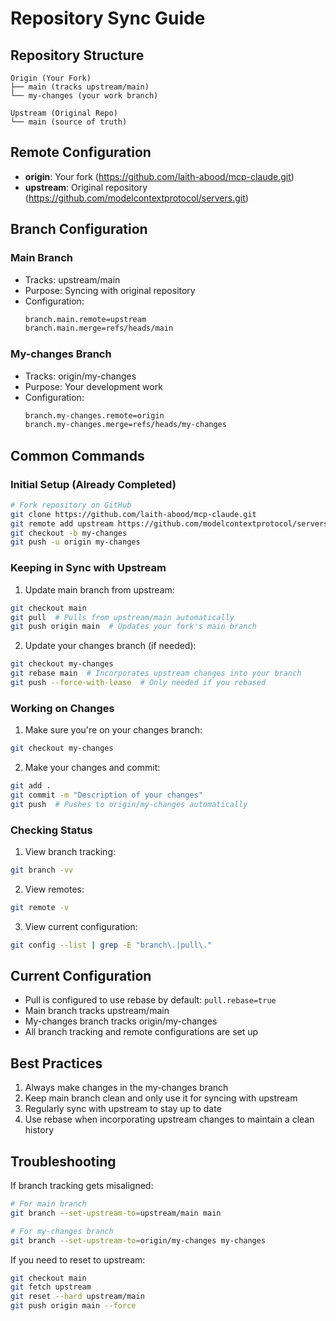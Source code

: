 # Repository Sync Guide

## Repository Structure

```
Origin (Your Fork)
├── main (tracks upstream/main)
└── my-changes (your work branch)

Upstream (Original Repo)
└── main (source of truth)
```

## Remote Configuration

- **origin**: Your fork (https://github.com/laith-abood/mcp-claude.git)
- **upstream**: Original repository (https://github.com/modelcontextprotocol/servers.git)

## Branch Configuration

### Main Branch
- Tracks: upstream/main
- Purpose: Syncing with original repository
- Configuration:
  ```bash
  branch.main.remote=upstream
  branch.main.merge=refs/heads/main
  ```

### My-changes Branch
- Tracks: origin/my-changes
- Purpose: Your development work
- Configuration:
  ```bash
  branch.my-changes.remote=origin
  branch.my-changes.merge=refs/heads/my-changes
  ```

## Common Commands

### Initial Setup (Already Completed)
```bash
# Fork repository on GitHub
git clone https://github.com/laith-abood/mcp-claude.git
git remote add upstream https://github.com/modelcontextprotocol/servers.git
git checkout -b my-changes
git push -u origin my-changes
```

### Keeping in Sync with Upstream

1. Update main branch from upstream:
```bash
git checkout main
git pull  # Pulls from upstream/main automatically
git push origin main  # Updates your fork's main branch
```

2. Update your changes branch (if needed):
```bash
git checkout my-changes
git rebase main  # Incorporates upstream changes into your branch
git push --force-with-lease  # Only needed if you rebased
```

### Working on Changes

1. Make sure you're on your changes branch:
```bash
git checkout my-changes
```

2. Make your changes and commit:
```bash
git add .
git commit -m "Description of your changes"
git push  # Pushes to origin/my-changes automatically
```

### Checking Status

1. View branch tracking:
```bash
git branch -vv
```

2. View remotes:
```bash
git remote -v
```

3. View current configuration:
```bash
git config --list | grep -E "branch\.|pull\."
```

## Current Configuration

- Pull is configured to use rebase by default: `pull.rebase=true`
- Main branch tracks upstream/main
- My-changes branch tracks origin/my-changes
- All branch tracking and remote configurations are set up

## Best Practices

1. Always make changes in the my-changes branch
2. Keep main branch clean and only use it for syncing with upstream
3. Regularly sync with upstream to stay up to date
4. Use rebase when incorporating upstream changes to maintain a clean history

## Troubleshooting

If branch tracking gets misaligned:
```bash
# For main branch
git branch --set-upstream-to=upstream/main main

# For my-changes branch
git branch --set-upstream-to=origin/my-changes my-changes
```

If you need to reset to upstream:
```bash
git checkout main
git fetch upstream
git reset --hard upstream/main
git push origin main --force
